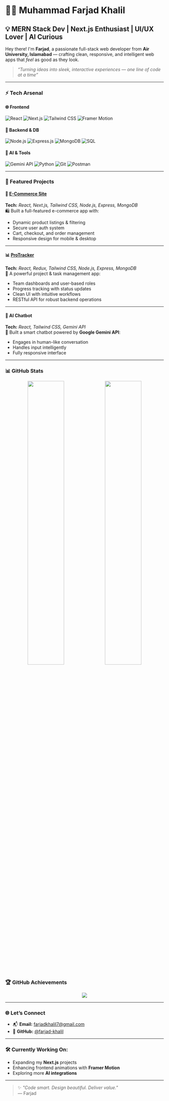 # 👨‍💻 Muhammad Farjad Khalil

## 💡 MERN Stack Dev | Next.js Enthusiast | UI/UX Lover | AI Curious

Hey there! I'm **Farjad**, a passionate full-stack web developer from **Air University, Islamabad** — crafting clean, responsive, and intelligent web apps that *feel* as good as they look.

> _“Turning ideas into sleek, interactive experiences — one line of code at a time”_

---

### ⚡️ Tech Arsenal

#### 🌐 Frontend  
![React](https://img.shields.io/badge/React-61DAFB?style=flat&logo=react&logoColor=black)
![Next.js](https://img.shields.io/badge/Next.js-black?style=flat&logo=next.js)
![Tailwind CSS](https://img.shields.io/badge/TailwindCSS-06B6D4?style=flat&logo=tailwind-css)
![Framer Motion](https://img.shields.io/badge/FramerMotion-0055FF?style=flat&logo=framer)

#### 🧠 Backend & DB  
![Node.js](https://img.shields.io/badge/Node.js-339933?style=flat&logo=node.js)
![Express.js](https://img.shields.io/badge/Express-black?style=flat&logo=express)
![MongoDB](https://img.shields.io/badge/MongoDB-4DB33D?style=flat&logo=mongodb)
![SQL](https://img.shields.io/badge/SQL-4479A1?style=flat&logo=postgresql)

#### 🤖 AI & Tools  
![Gemini API](https://img.shields.io/badge/Gemini_API-FF9800?style=flat&logo=google)
![Python](https://img.shields.io/badge/Python-blue?style=flat&logo=python)
![Git](https://img.shields.io/badge/Git-F05032?style=flat&logo=git)
![Postman](https://img.shields.io/badge/Postman-FF6C37?style=flat&logo=postman)


---

### 🚀 Featured Projects

#### 🛒 [E-Commerce Site](https://github.com/farjad-khalil/E-Commerce-Site)
**Tech:** *React, Next.js, Tailwind CSS, Node.js, Express, MongoDB*  
🛍️ Built a full-featured e-commerce app with:
- Dynamic product listings & filtering
- Secure user auth system
- Cart, checkout, and order management
- Responsive design for mobile & desktop

---

#### 📊 [ProTracker](https://github.com/farjad-khalil/ProTracker)
**Tech:** *React, Redux, Tailwind CSS, Node.js, Express, MongoDB*  
📅 A powerful project & task management app:
- Team dashboards and user-based roles
- Progress tracking with status updates
- Clean UI with intuitive workflows
- RESTful API for robust backend operations

---

#### 🤖 AI Chatbot
**Tech:** *React, Tailwind CSS, Gemini API*  
💬 Built a smart chatbot powered by **Google Gemini API**:
- Engages in human-like conversation
- Handles input intelligently
- Fully responsive interface

---

### 📊 GitHub Stats

<p align="center">
  <img src="https://github-readme-stats.vercel.app/api?username=farjad-khalil&show_icons=true&theme=radical" width="48%" />
  <img src="https://streak-stats.demolab.com/?user=farjad-khalil&theme=radical&cachebuster=1" width="48%" />
</p>


### 🏆 GitHub Achievements

<p align="center">
  <img src="https://github-profile-trophy.vercel.app/?username=farjad-khalil&theme=tokyonight&margin-w=15" />
</p>






---

### 🌐 Let’s Connect

- 📬 **Email:** [farjadkhalil7@gmail.com](mailto:farjadkhalil7@gmail.com)
- 💼 **GitHub:** [@farjad-khalil](https://github.com/farjad-khalil)

---

### 🛠️ Currently Working On:
- Expanding my **Next.js** projects
- Enhancing frontend animations with **Framer Motion**
- Exploring more **AI integrations**

---

> ✨ *"Code smart. Design beautiful. Deliver value."*  
> — Farjad
